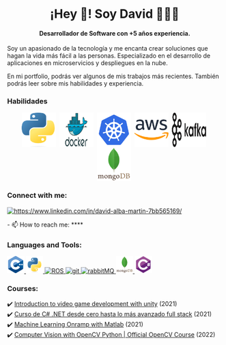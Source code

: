 
# <center>¡Hey 👋! Soy David 👨🏻‍💻 </center>

#### <center>Desarrollador de Software con +5 años experiencia. </center>

Soy un apasionado de la tecnología y me encanta crear soluciones que hagan la vida más fácil a las personas. Especializado en el desarrollo de aplicaciones en microservicios y despliegues en la nube.

En mi portfolio, podrás ver algunos de mis trabajos más recientes. También podrás leer sobre mis habilidades y experiencia.

### Habilidades

<p align="center">
    <img align="center" src="assets/img/Python-icon.png" alt="drawing" height="80px" width="80px" style='margin-right:4px'/>
    <img align="center" src="assets/img/docker-icon.png" alt="drawing" height="80px" width="80px" style='margin-right:4px'/>
    <img align="center" src="assets/img/kubernetes-icon.png" alt="drawing" height="80px" width="80px" style='margin-right:4px'/>
    <img align="center" src="assets/img/aws-icon.png" alt="drawing" height="80px" width="80px" style='margin-right:4px'/>
    <img align="center" src="assets/img/kafka-icon.png" alt="drawing" height="80px" width="80px" style='margin-right:4px'/>
    <img align="center" src="assets/img/mongo-icon.webp" alt="drawing" height="80px" width="80px" style='margin-right:4px'/>
</p>

<h3 align="left">Connect with me:</h3>
<p align="left">
<a href="https://www.linkedin.com/in/david-alba-martin-7bb565169/" target="blank"><img align="center" src="https://raw.githubusercontent.com/rahuldkjain/github-profile-readme-generator/master/src/images/icons/Social/linked-in-alt.svg" alt="https://www.linkedin.com/in/david-alba-martin-7bb565169/" height="30" width="40" /></a>
</p>
- 📫 How to reach me: **<daviid.am28@gmail.com>**
<h3 align="left">Languages and Tools:</h3>
<p align="left">
<a href="https://www.w3schools.com/cpp/" target="_blank" rel="noreferrer"> <img src="https://raw.githubusercontent.com/devicons/devicon/master/icons/cplusplus/cplusplus-original.svg" alt="cplusplus" width="40" height="40"/> </a>
<a href="https://www.python.org" target="_blank" rel="noreferrer"> <img src="https://raw.githubusercontent.com/devicons/devicon/master/icons/python/python-original.svg" alt="python" width="40" height="40"/> </a>
<a href="https://www.ros.org/" rel="noreferrer"> <img src="https://upload.wikimedia.org/wikipedia/commons/b/bb/Ros_logo.svg" alt="ROS" width="40" height="40"/> </a>
<a href="https://git-scm.com/" target="_blank" rel="noreferrer"> <img src="https://www.vectorlogo.zone/logos/git-scm/git-scm-icon.svg" alt="git" width="40" height="40"/> </a>
<a href="https://www.rabbitmq.com" target="_blank" rel="noreferrer"> <img src="https://www.vectorlogo.zone/logos/rabbitmq/rabbitmq-icon.svg" alt="rabbitMQ" width="40" height="40"/> </a>
<a href="https://www.mongodb.com/" target="_blank" rel="noreferrer"> <img src="https://raw.githubusercontent.com/devicons/devicon/master/icons/mongodb/mongodb-original-wordmark.svg" alt="mongodb" width="40" height="40"/> </a>
<a href="https://www.w3schools.com/cs/" target="_blank" rel="noreferrer"> <img src="https://raw.githubusercontent.com/devicons/devicon/master/icons/csharp/csharp-original.svg" alt="csharp" width="40" height="40"/> </a></p>

<h3 align="left">Courses:</h3>

✔️ <a href="https://www.edx.org/es/course/introduction-to-video-game-development-with-unity" target="_blank">Introduction to video game development with unity</a> (2021)  
✔️ <a href="https://www.udemy.com/course/curso-de-c-sharp-net-core-desde-cero/" target="_blank">Curso de C# .NET desde cero hasta lo más avanzado full stack</a> (2021)  
✔️ <a href="https://matlabacademy.mathworks.com/es/details/machine-learning-onramp/machinelearning" target="_blank">Machine Learning Onramp with Matlab</a> (2021)  
✔️ <a href="https://www.udemy.com/course/computer-vision-with-opencv-official-opencv-free-course" target="_blank">Computer Vision with OpenCV Python | Official OpenCV Course</a> (2022)  
